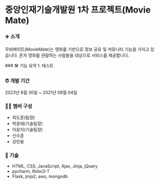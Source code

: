 # 중앙인재기술개발원 1차 프로젝트(Movie Mate)

### ✈️ 소개
<p>무비메이트(MovieMate)는 영화를 기반으로 정보 공유 및 커뮤니티 기능을 가지고 있습니다.
혼자 영화를 관람하는 사람들을 대상으로 서비스를 제공합니다.
</p>    
### 🛠 기능 요약
1. 테스트

### ⏰ 개발 기간
2023년 6월 30일 ~ 2021년 08월 04일  

### 👩‍💻 멤버 구성
- 최도훈(팀장)
- 박윤태(기술팀장)
- 이윤지(기술팀장)
- 신수훈
- 강민용

### 📌 기술
- HTML, CSS, JavaScript, Ajax, Jinja, jQuery
- pycharm, Robo3-T
- Flask, jinja2, aws, mongodb
